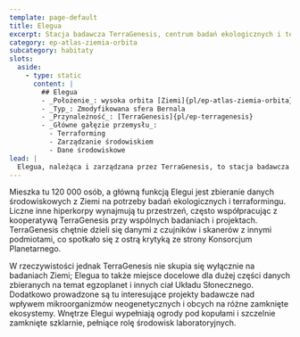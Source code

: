 ```yaml
---
template: page-default
title: Elegua
excerpt: Stacja badawcza TerraGenesis, centrum badań ekologicznych i terraformingu.
category: ep-atlas-ziemia-orbita
subcategory: habitaty
slots:
  aside:
    - type: static
      content: |
        ## Elegua
        - _Położenie_: wysoka orbita [Ziemi]{pl/ep-atlas-ziemia-orbita}
        - _Typ_: Zmodyfikowana sfera Bernala
        - _Przynależność_: [TerraGenesis]{pl/ep-terragenesis}
        - _Główne gałęzie przemysłu_: 
          - Terraforming
          - Zarządzanie środowiskiem
          - Dane środowiskowe
lead: |
  Elegua, należąca i zarządzana przez TerraGenesis, to stacja badawcza na orbicie okołoziemskiej, oparta na zmodyfikowanym projekcie sfery Bernala, przypominającym sztuczną bańkę Cole’a. 
---
```

Mieszka tu 120 000 osób, a główną funkcją Elegui jest zbieranie danych środowiskowych z Ziemi na potrzeby badań ekologicznych i terraformingu. Liczne inne hiperkorpy wynajmują tu przestrzeń, często współpracując z kooperatywą TerraGenesis przy wspólnych badaniach i projektach. TerraGenesis chętnie dzieli się danymi z czujników i skanerów z innymi podmiotami, co spotkało się z ostrą krytyką ze strony Konsorcjum Planetarnego. 

W rzeczywistości jednak TerraGenesis nie skupia się wyłącznie na badaniach Ziemi; Elegua to także miejsce docelowe dla dużej części danych zbieranych na temat egzoplanet i innych ciał Układu Słonecznego. Dodatkowo prowadzone są tu interesujące projekty badawcze nad wpływem mikroorganizmów neogenetycznych i obcych na różne zamknięte ekosystemy. Wnętrze Elegui wypełniają ogrody pod kopułami i szczelnie zamknięte szklarnie, pełniące rolę środowisk laboratoryjnych.
